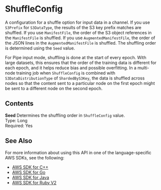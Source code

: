 # ShuffleConfig<a name="API_ShuffleConfig"></a>

A configuration for a shuffle option for input data in a channel\. If you use `S3Prefix` for `S3DataType`, the results of the S3 key prefix matches are shuffled\. If you use `ManifestFile`, the order of the S3 object references in the `ManifestFile` is shuffled\. If you use `AugmentedManifestFile`, the order of the JSON lines in the `AugmentedManifestFile` is shuffled\. The shuffling order is determined using the `Seed` value\.

For Pipe input mode, shuffling is done at the start of every epoch\. With large datasets, this ensures that the order of the training data is different for each epoch, and it helps reduce bias and possible overfitting\. In a multi\-node training job when `ShuffleConfig` is combined with `S3DataDistributionType` of `ShardedByS3Key`, the data is shuffled across nodes so that the content sent to a particular node on the first epoch might be sent to a different node on the second epoch\.

## Contents<a name="API_ShuffleConfig_Contents"></a>

 **Seed**   <a name="SageMaker-Type-ShuffleConfig-Seed"></a>
Determines the shuffling order in `ShuffleConfig` value\.  
Type: Long  
Required: Yes

## See Also<a name="API_ShuffleConfig_SeeAlso"></a>

For more information about using this API in one of the language\-specific AWS SDKs, see the following:
+  [AWS SDK for C\+\+](https://docs.aws.amazon.com/goto/SdkForCpp/sagemaker-2017-07-24/ShuffleConfig) 
+  [AWS SDK for Go](https://docs.aws.amazon.com/goto/SdkForGoV1/sagemaker-2017-07-24/ShuffleConfig) 
+  [AWS SDK for Java](https://docs.aws.amazon.com/goto/SdkForJava/sagemaker-2017-07-24/ShuffleConfig) 
+  [AWS SDK for Ruby V2](https://docs.aws.amazon.com/goto/SdkForRubyV2/sagemaker-2017-07-24/ShuffleConfig) 